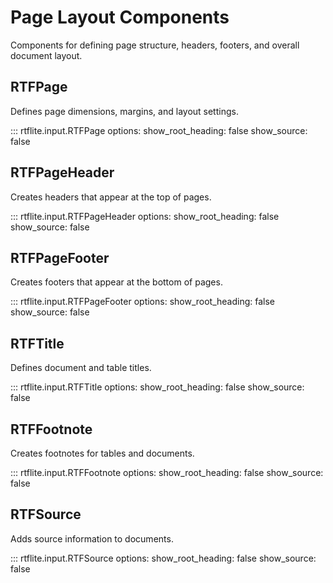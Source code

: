 # Page Layout Components

Components for defining page structure, headers, footers, and overall document layout.

## RTFPage

Defines page dimensions, margins, and layout settings.

::: rtflite.input.RTFPage
    options:
      show_root_heading: false
      show_source: false

## RTFPageHeader

Creates headers that appear at the top of pages.

::: rtflite.input.RTFPageHeader
    options:
      show_root_heading: false
      show_source: false

## RTFPageFooter  

Creates footers that appear at the bottom of pages.

::: rtflite.input.RTFPageFooter
    options:
      show_root_heading: false
      show_source: false

## RTFTitle

Defines document and table titles.

::: rtflite.input.RTFTitle
    options:
      show_root_heading: false
      show_source: false

## RTFFootnote

Creates footnotes for tables and documents.

::: rtflite.input.RTFFootnote
    options:
      show_root_heading: false
      show_source: false

## RTFSource

Adds source information to documents.

::: rtflite.input.RTFSource
    options:
      show_root_heading: false
      show_source: false